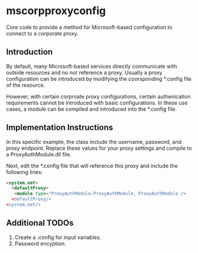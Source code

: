 # mscorpproxyconfig
Core code to provide a method for Microsoft-based configuration to connect to a corporate proxy.

## Introduction
By default, many Microsoft-based services directly communicate with outside resources and no not reference a proxy. Usually a proxy configuration can be introduced by modifying the coorsponding *.config file of the resource.

However, with certain corproate proxy configurations, certain authenication requirements cannot be introduced with basic configurations. In these use cases, a module can be compiled and introduced into the *.config file.

## Implementation Instructions
In this specific example, the class include the username, password, and proxy endpoint. Replace these values for your proxy settings and compile to a ProxyAuthModule.dll file.

Next, edit the *.config file that will reference this proxy and include the following lines:
```html
<system.net>
  <defaultProxy>
   <module type="ProxyAuthModule.ProxyAuthModule, ProxyAuthModule />
  <defaultProxy/>
<system.net/>
```                
## Additional TODOs
1. Create a .config for input variables.
2. Password encyption.
